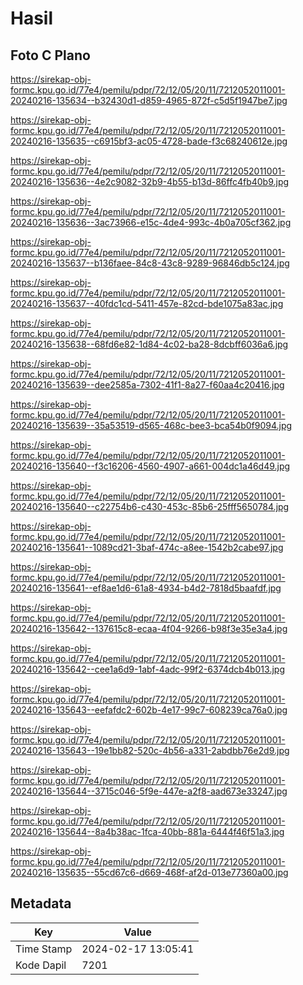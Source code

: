 # Hasil

## Foto C Plano

https://sirekap-obj-formc.kpu.go.id/77e4/pemilu/pdpr/72/12/05/20/11/7212052011001-20240216-135634--b32430d1-d859-4965-872f-c5d5f1947be7.jpg

https://sirekap-obj-formc.kpu.go.id/77e4/pemilu/pdpr/72/12/05/20/11/7212052011001-20240216-135635--c6915bf3-ac05-4728-bade-f3c68240612e.jpg

https://sirekap-obj-formc.kpu.go.id/77e4/pemilu/pdpr/72/12/05/20/11/7212052011001-20240216-135636--4e2c9082-32b9-4b55-b13d-86ffc4fb40b9.jpg

https://sirekap-obj-formc.kpu.go.id/77e4/pemilu/pdpr/72/12/05/20/11/7212052011001-20240216-135636--3ac73966-e15c-4de4-993c-4b0a705cf362.jpg

https://sirekap-obj-formc.kpu.go.id/77e4/pemilu/pdpr/72/12/05/20/11/7212052011001-20240216-135637--b136faee-84c8-43c8-9289-96846db5c124.jpg

https://sirekap-obj-formc.kpu.go.id/77e4/pemilu/pdpr/72/12/05/20/11/7212052011001-20240216-135637--40fdc1cd-5411-457e-82cd-bde1075a83ac.jpg

https://sirekap-obj-formc.kpu.go.id/77e4/pemilu/pdpr/72/12/05/20/11/7212052011001-20240216-135638--68fd6e82-1d84-4c02-ba28-8dcbff6036a6.jpg

https://sirekap-obj-formc.kpu.go.id/77e4/pemilu/pdpr/72/12/05/20/11/7212052011001-20240216-135639--dee2585a-7302-41f1-8a27-f60aa4c20416.jpg

https://sirekap-obj-formc.kpu.go.id/77e4/pemilu/pdpr/72/12/05/20/11/7212052011001-20240216-135639--35a53519-d565-468c-bee3-bca54b0f9094.jpg

https://sirekap-obj-formc.kpu.go.id/77e4/pemilu/pdpr/72/12/05/20/11/7212052011001-20240216-135640--f3c16206-4560-4907-a661-004dc1a46d49.jpg

https://sirekap-obj-formc.kpu.go.id/77e4/pemilu/pdpr/72/12/05/20/11/7212052011001-20240216-135640--c22754b6-c430-453c-85b6-25fff5650784.jpg

https://sirekap-obj-formc.kpu.go.id/77e4/pemilu/pdpr/72/12/05/20/11/7212052011001-20240216-135641--1089cd21-3baf-474c-a8ee-1542b2cabe97.jpg

https://sirekap-obj-formc.kpu.go.id/77e4/pemilu/pdpr/72/12/05/20/11/7212052011001-20240216-135641--ef8ae1d6-61a8-4934-b4d2-7818d5baafdf.jpg

https://sirekap-obj-formc.kpu.go.id/77e4/pemilu/pdpr/72/12/05/20/11/7212052011001-20240216-135642--137615c8-ecaa-4f04-9266-b98f3e35e3a4.jpg

https://sirekap-obj-formc.kpu.go.id/77e4/pemilu/pdpr/72/12/05/20/11/7212052011001-20240216-135642--cee1a6d9-1abf-4adc-99f2-6374dcb4b013.jpg

https://sirekap-obj-formc.kpu.go.id/77e4/pemilu/pdpr/72/12/05/20/11/7212052011001-20240216-135643--eefafdc2-602b-4e17-99c7-608239ca76a0.jpg

https://sirekap-obj-formc.kpu.go.id/77e4/pemilu/pdpr/72/12/05/20/11/7212052011001-20240216-135643--19e1bb82-520c-4b56-a331-2abdbb76e2d9.jpg

https://sirekap-obj-formc.kpu.go.id/77e4/pemilu/pdpr/72/12/05/20/11/7212052011001-20240216-135644--3715c046-5f9e-447e-a2f8-aad673e33247.jpg

https://sirekap-obj-formc.kpu.go.id/77e4/pemilu/pdpr/72/12/05/20/11/7212052011001-20240216-135644--8a4b38ac-1fca-40bb-881a-6444f46f51a3.jpg

https://sirekap-obj-formc.kpu.go.id/77e4/pemilu/pdpr/72/12/05/20/11/7212052011001-20240216-135635--55cd67c6-d669-468f-af2d-013e77360a00.jpg


## Metadata

| Key        | Value               |
| ---------- | ------------------- |
| Time Stamp | 2024-02-17 13:05:41 |
| Kode Dapil | 7201                |




